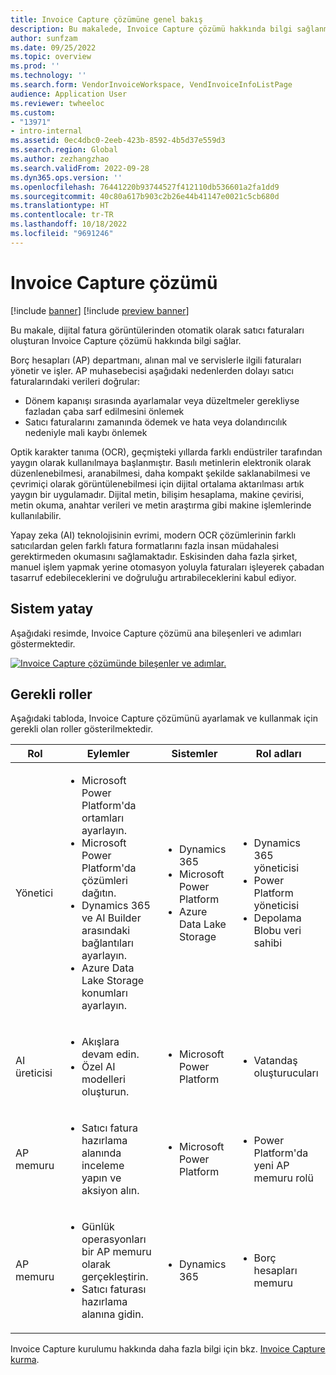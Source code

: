 ```yaml
---
title: Invoice Capture çözümüne genel bakış
description: Bu makalede, Invoice Capture çözümü hakkında bilgi sağlanmaktadır.
author: sunfzam
ms.date: 09/25/2022
ms.topic: overview
ms.prod: ''
ms.technology: ''
ms.search.form: VendorInvoiceWorkspace, VendInvoiceInfoListPage
audience: Application User
ms.reviewer: twheeloc
ms.custom:
- "13971"
- intro-internal
ms.assetid: 0ec4dbc0-2eeb-423b-8592-4b5d37e559d3
ms.search.region: Global
ms.author: zezhangzhao
ms.search.validFrom: 2022-09-28
ms.dyn365.ops.version: ''
ms.openlocfilehash: 76441220b93744527f412110db536601a2fa1dd9
ms.sourcegitcommit: 40c80a617b903c2b26e44b41147e0021c5cb680d
ms.translationtype: HT
ms.contentlocale: tr-TR
ms.lasthandoff: 10/18/2022
ms.locfileid: "9691246"
---
```

# <a name="invoice-capture-solution"></a>Invoice Capture çözümü

[!include [banner](../includes/banner.md)]
[!include [preview banner](../includes/preview-banner.md)]

Bu makale, dijital fatura görüntülerinden otomatik olarak satıcı faturaları oluşturan Invoice Capture çözümü hakkında bilgi sağlar.

Borç hesapları (AP) departmanı, alınan mal ve servislerle ilgili faturaları yönetir ve işler. AP muhasebecisi aşağıdaki nedenlerden dolayı satıcı faturalarındaki verileri doğrular:

- Dönem kapanışı sırasında ayarlamalar veya düzeltmeler gerekliyse fazladan çaba sarf edilmesini önlemek
- Satıcı faturalarını zamanında ödemek ve hata veya dolandırıcılık nedeniyle mali kaybı önlemek

Optik karakter tanıma (OCR), geçmişteki yıllarda farklı endüstriler tarafından yaygın olarak kullanılmaya başlanmıştır. Basılı metinlerin elektronik olarak düzenlenebilmesi, aranabilmesi, daha kompakt şekilde saklanabilmesi ve çevrimiçi olarak görüntülenebilmesi için dijital ortalama aktarılması artık yaygın bir uygulamadır. Dijital metin, bilişim hesaplama, makine çevirisi, metin okuma, anahtar verileri ve metin araştırma gibi makine işlemlerinde kullanılabilir.

Yapay zeka (AI) teknolojisinin evrimi, modern OCR çözümlerinin farklı satıcılardan gelen farklı fatura formatlarını fazla insan müdahalesi gerektirmeden okumasını sağlamaktadır. Eskisinden daha fazla şirket, manuel işlem yapmak yerine otomasyon yoluyla faturaları işleyerek çabadan tasarruf edebileceklerini ve doğruluğu artırabileceklerini kabul ediyor.

## <a name="system-landscape"></a>Sistem yatay

Aşağıdaki resimde, Invoice Capture çözümü ana bileşenleri ve adımları göstermektedir.

[![Invoice Capture çözümünde bileşenler ve adımlar.](./media/Invoice-capture2.png)](./media/Invoice-capture2.png)

## <a name="required-roles"></a>Gerekli roller

Aşağıdaki tabloda, Invoice Capture çözümünü ayarlamak ve kullanmak için gerekli olan roller gösterilmektedir.

| Rol          | Eylemler | Sistemler | Rol adları |
|---------------|---------|---------|-----------|
| Yönetici | <ul><li>Microsoft Power Platform'da ortamları ayarlayın.</li><li>Microsoft Power Platform'da çözümleri dağıtın.</li><li>Dynamics 365 ve AI Builder arasındaki bağlantıları ayarlayın.</li><li>Azure Data Lake Storage konumları ayarlayın.</li></ul> | <ul><li>Dynamics 365</li><li>Microsoft Power Platform</li><li>Azure Data Lake Storage</li></ul> | <ul><li>Dynamics 365 yöneticisi</li><li>Power Platform yöneticisi</li><li>Depolama Blobu veri sahibi</li></ul> |
| AI üreticisi      | <ul><li>Akışlara devam edin.</li><li>Özel AI modelleri oluşturun.</li></ul> | <ul><li>Microsoft Power Platform</li></ul> | <ul><li>Vatandaş oluşturucuları</li></ul> |
| AP memuru      | <ul><li>Satıcı fatura hazırlama alanında inceleme yapın ve aksiyon alın.</li><ul> | <ul><li>Microsoft Power Platform</li></ul> | <ul><li>Power Platform'da yeni AP memuru rolü</li></ul> |
| AP memuru      | <ul><li>Günlük operasyonları bir AP memuru olarak gerçekleştirin.</li><li>Satıcı faturası hazırlama alanına gidin.</li></ul> | <ul><li>Dynamics 365</li></ul> | <ul><li>Borç hesapları memuru</li></ul> |
  
Invoice Capture kurulumu hakkında daha fazla bilgi için bkz. [Invoice Capture kurma](../accounts-payable/install-invoice-capture.md).  
